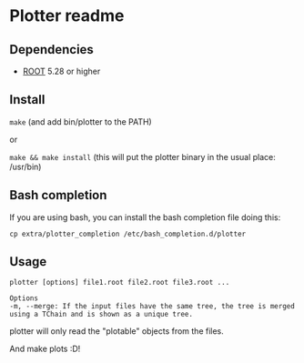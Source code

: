 Plotter readme
==============

## Dependencies

* [ROOT](http://root.cern.ch) 5.28 or higher

## Install

```make``` (and add bin/plotter to the PATH)

or

```make && make install``` (this will put the plotter binary in the usual place: /usr/bin)


## Bash completion

If you are using bash, you can install the bash completion file doing this:

    cp extra/plotter_completion /etc/bash_completion.d/plotter

## Usage

    plotter [options] file1.root file2.root file3.root ...

    Options
    -m, --merge: If the input files have the same tree, the tree is merged using a TChain and is shown as a unique tree.

plotter will only read the "plotable" objects from the files.

And make plots :D!
